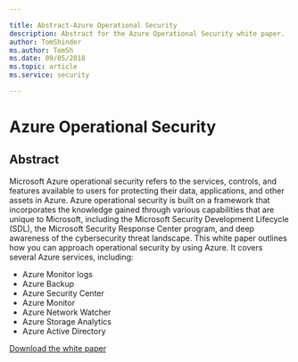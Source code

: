```yaml
---

title: Abstract-Azure Operational Security
description: Abstract for the Azure Operational Security white paper.
author: TomShinder
ms.author: TomSh
ms.date: 09/05/2018
ms.topic: article
ms.service: security

---
```


# Azure Operational Security
## Abstract
Microsoft Azure operational security refers to the services, controls, and features available to users for protecting their data, applications, and other assets in Azure. Azure operational security is built on a framework that incorporates the knowledge gained through various capabilities that are unique to Microsoft, including the Microsoft Security Development Lifecycle (SDL), the Microsoft Security Response Center program, and deep awareness of the cybersecurity threat landscape. 
This white paper outlines how you can approach operational security by using Azure. It covers several Azure services, including:
* Azure Monitor logs
* Azure Backup
* Azure Security Center
* Azure Monitor
* Azure Network Watcher
* Azure Storage Analytics
* Azure Active Directory

[Download the white paper](https://azure.microsoft.com/mediahandler/files/resourcefiles/azure-operational-security/Azure%20Operational%20Security.pdf)
